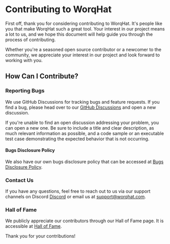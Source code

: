 # Contributing to WorqHat

First off, thank you for considering contributing to WorqHat. It's people like you that make WorqHat such a great tool. Your interest in our project means a lot to us, and we hope this document will help guide you through the process of contributing.

Whether you're a seasoned open source contributor or a newcomer to the community, we appreciate your interest in our project and look forward to working with you.

## How Can I Contribute?

### Reporting Bugs

We use GitHub Discussions for tracking bugs and feature requests. If you find a bug, please head over to our [GitHub Discussions](https://github.com/worqhat/worqhat-node/discussions) and open a new discussion.

If you're unable to find an open discussion addressing your problem, you can open a new one. Be sure to include a title and clear description, as much relevant information as possible, and a code sample or an executable test case demonstrating the expected behavior that is not occurring.

#### Bugs Disclosure Policy

We also have our own bugs disclosure policy that can be accessed at [Bugs Disclosure Policy](https://docs.worqhat.com/policies/bugs-disclosure-policy).

### Contact Us

If you have any questions, feel free to reach out to us via our support channels on Discord [Discord](https://discord.com/invite/KHh9mguKBx) or email us at support@worqhat.com.

### Hall of Fame

We publicly appreciate our contributors through our Hall of Fame page. It is accessible at [Hall of Fame](https://www.worqhat.com/hall-of-fame).

Thank you for your contributions!
